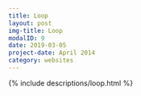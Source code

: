 ```yaml
---
title: Loop
layout: post
img-title: Loop
modalID: 9
date: 2019-03-05
project-date: April 2014
category: websites
---
```

{% include descriptions/loop.html %}